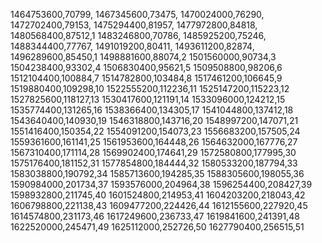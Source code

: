 1464753600,70799,
1467345600,73475,
1470024000,76290,
1472702400,79153,
1475294400,81957,
1477972800,84818,
1480568400,87512,1
1483246800,70786,
1485925200,75246,
1488344400,77767,
1491019200,80411,
1493611200,82874,
1496289600,85450,1
1498881600,88074,2
1501560000,90734,3
1504238400,93302,4
1506830400,95621,5
1509508800,98206,6
1512104400,100884,7
1514782800,103484,8
1517461200,106645,9
1519880400,109298,10
1522555200,112236,11
1525147200,115223,12
1527825600,118127,13
1530417600,121191,14
1533096000,124212,15
1535774400,131265,16
1538366400,134305,17
1541044800,137412,18
1543640400,140930,19
1546318800,143716,20
1548997200,147071,21
1551416400,150354,22
1554091200,154073,23
1556683200,157505,24
1559361600,161141,25
1561953600,164448,26
1564632000,167776,27
1567310400,171114,28
1569902400,174641,29
1572580800,177995,30
1575176400,181152,31
1577854800,184444,32
1580533200,187794,33
1583038800,190792,34
1585713600,194285,35
1588305600,198055,36
1590984000,201734,37
1593576000,204964,38
1596254400,208427,39
1598932800,211745,40
1601524800,214953,41
1604203200,218043,42
1606798800,221138,43
1609477200,224426,44
1612155600,227920,45
1614574800,231173,46
1617249600,236733,47
1619841600,241391,48
1622520000,245471,49
1625112000,252726,50
1627790400,256515,51
